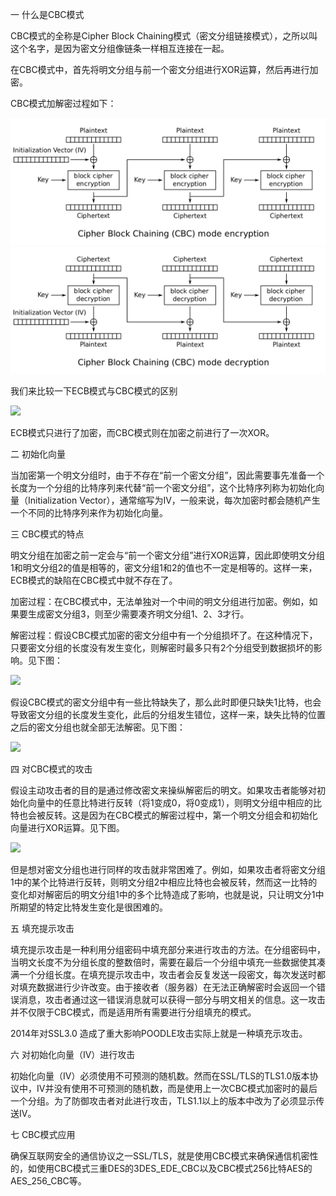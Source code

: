 一 什么是CBC模式

CBC模式的全称是Cipher Block Chaining模式（密文分组链接模式），之所以叫这个名字，是因为密文分组像链条一样相互连接在一起。

在CBC模式中，首先将明文分组与前一个密文分组进行XOR运算，然后再进行加密。

CBC模式加解密过程如下：

![](jpg/wiki_cbc_encryption_white_bg.jpg)
![](jpg/wiki_cbc_decryption_white_bg.jpg)

我们来比较一下ECB模式与CBC模式的区别

![](https://img-blog.csdn.net/20180901170901225?watermark/2/text/aHR0cHM6Ly9ibG9nLmNzZG4ubmV0L2NoZW5ncWl1bWluZw==/font/5a6L5L2T/fontsize/400/fill/I0JBQkFCMA==/dissolve/70)

ECB模式只进行了加密，而CBC模式则在加密之前进行了一次XOR。

二 初始化向量

当加密第一个明文分组时，由于不存在“前一个密文分组”，因此需要事先准备一个长度为一个分组的比特序列来代替“前一个密文分组”，这个比特序列称为初始化向量（Initialization Vector），通常缩写为IV，一般来说，每次加密时都会随机产生一个不同的比特序列来作为初始化向量。

三 CBC模式的特点

明文分组在加密之前一定会与“前一个密文分组”进行XOR运算，因此即使明文分组1和明文分组2的值是相等的，密文分组1和2的值也不一定是相等的。这样一来，ECB模式的缺陷在CBC模式中就不存在了。

加密过程：在CBC模式中，无法单独对一个中间的明文分组进行加密。例如，如果要生成密文分组3，则至少需要凑齐明文分组1、2、3才行。

解密过程：假设CBC模式加密的密文分组中有一个分组损坏了。在这种情况下，只要密文分组的长度没有发生变化，则解密时最多只有2个分组受到数据损坏的影响。见下图：

![](https://img-blog.csdn.net/20180901171050684?watermark/2/text/aHR0cHM6Ly9ibG9nLmNzZG4ubmV0L2NoZW5ncWl1bWluZw==/font/5a6L5L2T/fontsize/400/fill/I0JBQkFCMA==/dissolve/70)

假设CBC模式的密文分组中有一些比特缺失了，那么此时即便只缺失1比特，也会导致密文分组的长度发生变化，此后的分组发生错位，这样一来，缺失比特的位置之后的密文分组也就全部无法解密。见下图：

![](https://img-blog.csdn.net/2018090117112232?watermark/2/text/aHR0cHM6Ly9ibG9nLmNzZG4ubmV0L2NoZW5ncWl1bWluZw==/font/5a6L5L2T/fontsize/400/fill/I0JBQkFCMA==/dissolve/70)

四 对CBC模式的攻击

假设主动攻击者的目的是通过修改密文来操纵解密后的明文。如果攻击者能够对初始化向量中的任意比特进行反转（将1变成0，将0变成1），则明文分组中相应的比特也会被反转。这是因为在CBC模式的解密过程中，第一个明文分组会和初始化向量进行XOR运算。见下图。

![](https://img-blog.csdn.net/20180901171159364?watermark/2/text/aHR0cHM6Ly9ibG9nLmNzZG4ubmV0L2NoZW5ncWl1bWluZw==/font/5a6L5L2T/fontsize/400/fill/I0JBQkFCMA==/dissolve/70)

但是想对密文分组也进行同样的攻击就非常困难了。例如，如果攻击者将密文分组1中的某个比特进行反转，则明文分组2中相应比特也会被反转，然而这一比特的变化却对解密后的明文分组1中的多个比特造成了影响，也就是说，只让明文分1中所期望的特定比特发生变化是很困难的。

五 填充提示攻击

填充提示攻击是一种利用分组密码中填充部分来进行攻击的方法。在分组密码中，当明文长度不为分组长度的整数倍时，需要在最后一个分组中填充一些数据使其凑满一个分组长度。在填充提示攻击中，攻击者会反复发送一段密文，每次发送时都对填充数据进行少许改变。由于接收者（服务器）在无法正确解密时会返回一个错误消息，攻击者通过这一错误消息就可以获得一部分与明文相关的信息。这一攻击并不仅限于CBC模式，而是适用所有需要进行分组填充的模式。

2014年对SSL3.0 造成了重大影响POODLE攻击实际上就是一种填充示攻击。

六 对初始化向量（IV）进行攻击

初始化向量（IV）必须使用不可预测的随机数。然而在SSL/TLS的TLS1.0版本协议中，IV并没有使用不可预测的随机数，而是使用上一次CBC模式加密时的最后一个分组。为了防御攻击者对此进行攻击，TLS1.1以上的版本中改为了必须显示传送IV。

七 CBC模式应用

确保互联网安全的通信协议之一SSL/TLS，就是使用CBC模式来确保通信机密性的，如使用CBC模式三重DES的3DES_EDE_CBC以及CBC模式256比特AES的AES_256_CBC等。